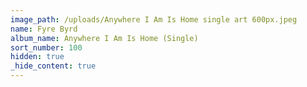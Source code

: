 ```yaml
---
image_path: /uploads/Anywhere I Am Is Home single art 600px.jpeg
name: Fyre Byrd
album_name: Anywhere I Am Is Home (Single)
sort_number: 100
hidden: true
_hide_content: true
---
```


